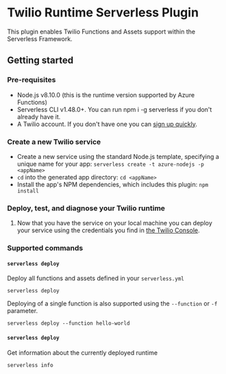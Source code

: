 # Twilio Runtime Serverless Plugin

This plugin enables Twilio Functions and Assets support within the Serverless Framework.

## Getting started

### Pre-requisites

- Node.js v8.10.0 (this is the runtime version supported by Azure Functions)
- Serverless CLI v1.48.0+. You can run npm i -g serverless if you don't already have it.
- A Twilio account. If you don't have one you can [sign up quickly](https://www.twilio.com/try-twilio).

### Create a new Twilio service

- Create a new service using the standard Node.js template, specifying a unique name for your app: `serverless create -t azure-nodejs -p <appName>`
- `cd` into the generated app directory: `cd <appName>`
- Install the app's NPM dependencies, which includes this plugin: `npm install`

### Deploy, test, and diagnose your Twilio runtime

1. Now that you have the service on your local machine you can deploy your service using the credentials you find in [the Twilio Console](https://www.twilio.com/console/).

### Supported commands

#### `serverless deploy`

Deploy all functions and assets defined in your `serverless.yml`

```
serverless deploy
```

Deploying of a single function is also supported using the `--function` or `-f` parameter.

```
serverless deploy --function hello-world
```

#### `serverless deploy`

Get information about the currently deployed runtime

```
serverless info
```

